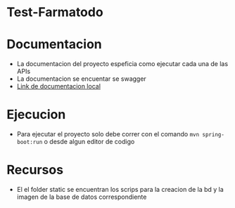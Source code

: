 # Test-Farmatodo
# Documentacion
  - La documentacion del proyecto espeficia como ejecutar cada una de las APIs
  - La documentacion se encuentar se swagger
  - [Link de documentacion local](http://localhost:8080/swagger-ui.html)
# Ejecucion
  - Para ejecutar el proyecto solo debe correr con el comando `mvn spring-boot:run` o desde algun editor de codigo
# Recursos
  - El el folder static se encuentran los scrips para la creacion de la bd y la imagen de la base de datos correspondiente
